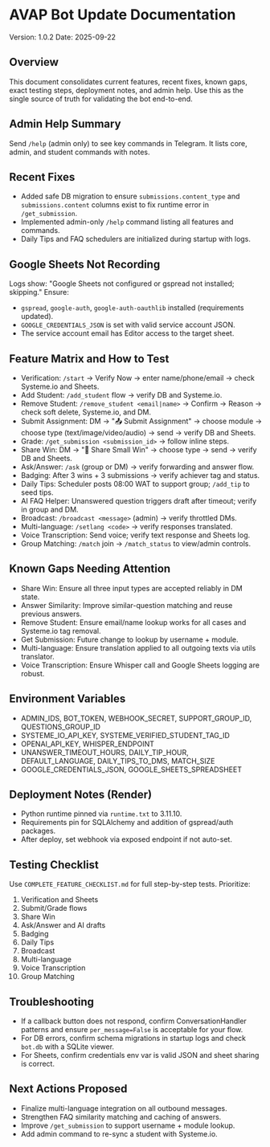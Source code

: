 # AVAP Bot Update Documentation

Version: 1.0.2
Date: 2025-09-22

## Overview
This document consolidates current features, recent fixes, known gaps, exact testing steps, deployment notes, and admin help. Use this as the single source of truth for validating the bot end-to-end.

## Admin Help Summary
Send `/help` (admin only) to see key commands in Telegram. It lists core, admin, and student commands with notes.

## Recent Fixes
- Added safe DB migration to ensure `submissions.content_type` and `submissions.content` columns exist to fix runtime error in `/get_submission`.
- Implemented admin-only `/help` command listing all features and commands.
- Daily Tips and FAQ schedulers are initialized during startup with logs.

## Google Sheets Not Recording
Logs show: "Google Sheets not configured or gspread not installed; skipping." Ensure:
- `gspread`, `google-auth`, `google-auth-oauthlib` installed (requirements updated).
- `GOOGLE_CREDENTIALS_JSON` is set with valid service account JSON.
- The service account email has Editor access to the target sheet.

## Feature Matrix and How to Test
- Verification: `/start` → Verify Now → enter name/phone/email → check Systeme.io and Sheets.
- Add Student: `/add_student` flow → verify DB and Systeme.io.
- Remove Student: `/remove_student <email|name>` → Confirm → Reason → check soft delete, Systeme.io, and DM.
- Submit Assignment: DM → "📤 Submit Assignment" → choose module → choose type (text/image/video/audio) → send → verify DB and Sheets.
- Grade: `/get_submission <submission_id>` → follow inline steps.
- Share Win: DM → "🎉 Share Small Win" → choose type → send → verify DB and Sheets.
- Ask/Answer: `/ask` (group or DM) → verify forwarding and answer flow.
- Badging: After 3 wins + 3 submissions → verify achiever tag and status.
- Daily Tips: Scheduler posts 08:00 WAT to support group; `/add_tip` to seed tips.
- AI FAQ Helper: Unanswered question triggers draft after timeout; verify in group and DM.
- Broadcast: `/broadcast <message>` (admin) → verify throttled DMs.
- Multi-language: `/setlang <code>` → verify responses translated.
- Voice Transcription: Send voice; verify text response and Sheets log.
- Group Matching: `/match` join → `/match_status` to view/admin controls.

## Known Gaps Needing Attention
- Share Win: Ensure all three input types are accepted reliably in DM state.
- Answer Similarity: Improve similar-question matching and reuse previous answers.
- Remove Student: Ensure email/name lookup works for all cases and Systeme.io tag removal.
- Get Submission: Future change to lookup by username + module.
- Multi-language: Ensure translation applied to all outgoing texts via utils translator.
- Voice Transcription: Ensure Whisper call and Google Sheets logging are robust.

## Environment Variables
- ADMIN_IDS, BOT_TOKEN, WEBHOOK_SECRET, SUPPORT_GROUP_ID, QUESTIONS_GROUP_ID
- SYSTEME_IO_API_KEY, SYSTEME_VERIFIED_STUDENT_TAG_ID
- OPENAI_API_KEY, WHISPER_ENDPOINT
- UNANSWER_TIMEOUT_HOURS, DAILY_TIP_HOUR, DEFAULT_LANGUAGE, DAILY_TIPS_TO_DMS, MATCH_SIZE
- GOOGLE_CREDENTIALS_JSON, GOOGLE_SHEETS_SPREADSHEET

## Deployment Notes (Render)
- Python runtime pinned via `runtime.txt` to 3.11.10.
- Requirements pin for SQLAlchemy and addition of gspread/auth packages.
- After deploy, set webhook via exposed endpoint if not auto-set.

## Testing Checklist
Use `COMPLETE_FEATURE_CHECKLIST.md` for full step-by-step tests. Prioritize:
1) Verification and Sheets
2) Submit/Grade flows
3) Share Win
4) Ask/Answer and AI drafts
5) Badging
6) Daily Tips
7) Broadcast
8) Multi-language
9) Voice Transcription
10) Group Matching

## Troubleshooting
- If a callback button does not respond, confirm ConversationHandler patterns and ensure `per_message=False` is acceptable for your flow.
- For DB errors, confirm schema migrations in startup logs and check `bot.db` with a SQLite viewer.
- For Sheets, confirm credentials env var is valid JSON and sheet sharing is correct.

## Next Actions Proposed
- Finalize multi-language integration on all outbound messages.
- Strengthen FAQ similarity matching and caching of answers.
- Improve `/get_submission` to support username + module lookup.
- Add admin command to re-sync a student with Systeme.io.


